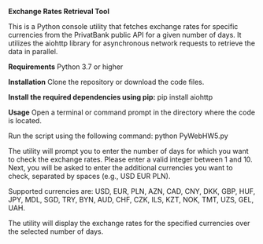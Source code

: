 **Exchange Rates Retrieval Tool**

This is a Python console utility that fetches exchange rates for specific currencies from the PrivatBank public API for a given number of days. It utilizes the aiohttp library for asynchronous network requests to retrieve the data in parallel.

**Requirements**
Python 3.7 or higher

**Installation**
Clone the repository or download the code files.

**Install the required dependencies using pip:**
pip install aiohttp

**Usage**
Open a terminal or command prompt in the directory where the code is located.

Run the script using the following command:
python PyWebHW5.py

The utility will prompt you to enter the number of days for which you want to check the exchange rates. Please enter a valid integer between 1 and 10.
Next, you will be asked to enter the additional currencies you want to check, separated by spaces (e.g., USD EUR PLN).

Supported currencies are: USD, EUR, PLN, AZN, CAD, CNY, DKK, GBP, HUF, JPY, MDL, SGD, TRY, BYN, AUD, CHF, CZK, ILS, KZT, NOK, TMT, UZS, GEL, UAH.

The utility will display the exchange rates for the specified currencies over the selected number of days.
